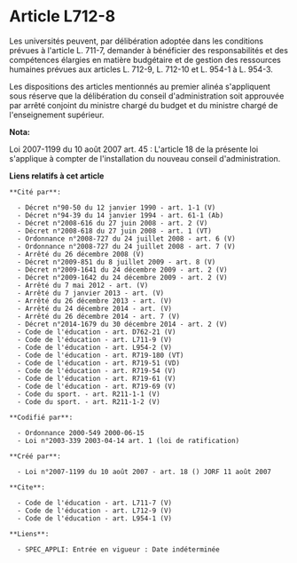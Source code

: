 # Article L712-8

Les universités peuvent, par délibération adoptée dans les conditions prévues à l'article L. 711-7, demander à bénéficier des
responsabilités et des compétences élargies en matière budgétaire et de gestion des ressources humaines prévues aux articles
L. 712-9, L. 712-10 et L. 954-1 à L. 954-3. 

Les dispositions des articles mentionnés au premier alinéa s'appliquent sous réserve que la délibération du conseil
d'administration soit approuvée par arrêté conjoint du ministre chargé du budget et du ministre chargé de l'enseignement
supérieur.

**Nota:**

Loi 2007-1199 du 10 août 2007 art. 45 : L'article 18 de la présente loi s'applique à compter de l'installation du nouveau
conseil d'administration.

**Liens relatifs à cet article**

	**Cité par**:

	  - Décret n°90-50 du 12 janvier 1990 - art. 1-1 (V)
	  - Décret n°94-39 du 14 janvier 1994 - art. 61-1 (Ab)
	  - Décret n°2008-616 du 27 juin 2008 - art. 2 (V)
	  - Décret n°2008-618 du 27 juin 2008 - art. 1 (VT)
	  - Ordonnance n°2008-727 du 24 juillet 2008 - art. 6 (V)
	  - Ordonnance n°2008-727 du 24 juillet 2008 - art. 7 (V)
	  - Arrêté du 26 décembre 2008 (V)
	  - Décret n°2009-851 du 8 juillet 2009 - art. 8 (V)
	  - Décret n°2009-1641 du 24 décembre 2009 - art. 2 (V)
	  - Décret n°2009-1642 du 24 décembre 2009 - art. 2 (V)
	  - Arrêté du 7 mai 2012 - art. (V)
	  - Arrêté du 7 janvier 2013 - art. (V)
	  - Arrêté du 26 décembre 2013 - art. (V)
	  - Arrêté du 24 décembre 2014 - art. (V)
	  - Arrêté du 26 décembre 2014 - art. 7 (V)
	  - Décret n°2014-1679 du 30 décembre 2014 - art. 2 (V)
	  - Code de l'éducation - art. D762-21 (V)
	  - Code de l'éducation - art. L711-9 (V)
	  - Code de l'éducation - art. L954-2 (V)
	  - Code de l'éducation - art. R719-180 (VT)
	  - Code de l'éducation - art. R719-51 (VD)
	  - Code de l'éducation - art. R719-54 (V)
	  - Code de l'éducation - art. R719-61 (V)
	  - Code de l'éducation - art. R719-69 (V)
	  - Code du sport. - art. R211-1-1 (V)
	  - Code du sport. - art. R211-1-2 (V)

	**Codifié par**:

	  - Ordonnance 2000-549 2000-06-15
	  - Loi n°2003-339 2003-04-14 art. 1 (loi de ratification)

	**Créé par**:

	  - Loi n°2007-1199 du 10 août 2007 - art. 18 () JORF 11 août 2007

	**Cite**:

	  - Code de l'éducation - art. L711-7 (V)
	  - Code de l'éducation - art. L712-9 (V)
	  - Code de l'éducation - art. L954-1 (V)

	**Liens**:

	  - SPEC_APPLI: Entrée en vigueur : Date indéterminée
